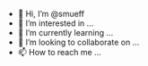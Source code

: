 - 👋 Hi, I’m @smueff
- 👀 I’m interested in ...
- 🌱 I’m currently learning ...
- 💞️ I’m looking to collaborate on ...
- 📫 How to reach me ...

<!---
smueff/smueff is a ✨ special ✨ repository because its `README.md` (this file) appears on your GitHub profile.
You can click the Preview link to take a look at your changes.
--->
